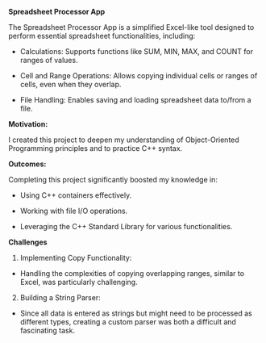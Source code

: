 **Spreadsheet Processor App**

The Spreadsheet Processor App is a simplified Excel-like tool designed to perform essential spreadsheet functionalities, including:

* Calculations: Supports functions like SUM, MIN, MAX, and COUNT for ranges of values.

* Cell and Range Operations: Allows copying individual cells or ranges of cells, even when they overlap.

* File Handling: Enables saving and loading spreadsheet data to/from a file.

**Motivation:**

I created this project to deepen my understanding of Object-Oriented Programming principles and to practice C++ syntax.

**Outcomes:**

Completing this project significantly boosted my knowledge in:

* Using C++ containers effectively.

* Working with file I/O operations.

* Leveraging the C++ Standard Library for various functionalities.

**Challenges**
1. Implementing Copy Functionality:

* Handling the complexities of copying overlapping ranges, similar to Excel, was particularly challenging.

2. Building a String Parser:

* Since all data is entered as strings but might need to be processed as different types, creating a custom parser was both a difficult and fascinating task.

